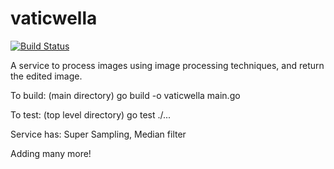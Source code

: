 # vaticwella
[![Build Status](https://travis-ci.org/horvatic/vaticwella.svg?branch=master)](https://travis-ci.org/horvatic/vaticwella)

A service to process images using image processing techniques, and return the edited image.

To build: (main directory) go build -o vaticwella main.go

To test: (top level directory) go test ./...

Service has: 
	Super Sampling,	Median filter

Adding many more! 
